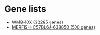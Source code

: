 # Gene lists

* [WMB-10X (32285 genes)](WMB-10X/gene_list.html)
* [MERFISH-C57BL6J-638850 (500 genes)](MERFISH-C57BL6J-638850/gene_list.html)